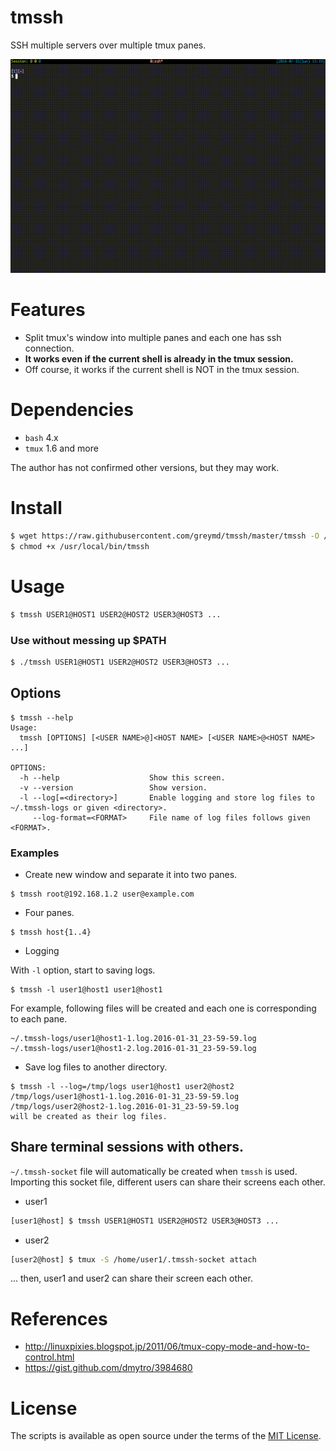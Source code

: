 # tmssh
SSH multiple servers over multiple tmux panes.

<p align="center">
<img src="./img/tmssh_movie_720.gif" />
</p>

# Features
* Split tmux's window into multiple panes and each one has ssh connection.
* **It works even if the current shell is already in the tmux session.**
* Off course, it works if the current shell is NOT in the tmux session.

# Dependencies
* `bash` 4.x
* `tmux` 1.6 and more

The author has not confirmed other versions, but they may work.

# Install

```sh
$ wget https://raw.githubusercontent.com/greymd/tmssh/master/tmssh -O /usr/local/bin/tmssh
$ chmod +x /usr/local/bin/tmssh
```

# Usage

```sh
$ tmssh USER1@HOST1 USER2@HOST2 USER3@HOST3 ...
```

### Use without messing up $PATH

```sh
$ ./tmssh USER1@HOST1 USER2@HOST2 USER3@HOST3 ...
```


## Options

```
$ tmssh --help
Usage:
  tmssh [OPTIONS] [<USER NAME>@]<HOST NAME> [<USER NAME>@<HOST NAME> ...]

OPTIONS:
  -h --help                    Show this screen.
  -v --version                 Show version.
  -l --log[=<directory>]       Enable logging and store log files to ~/.tmssh-logs or given <directory>.
     --log-format=<FORMAT>     File name of log files follows given <FORMAT>.
```

### Examples

* Create new window and separate it into two panes.

```
$ tmssh root@192.168.1.2 user@example.com
```

* Four panes.

```
$ tmssh host{1..4}
```


* Logging

With `-l` option, start to saving logs.

```
$ tmssh -l user1@host1 user1@host1
```

For example, following files will be created and each one is corresponding to each pane.

```
~/.tmssh-logs/user1@host1-1.log.2016-01-31_23-59-59.log
~/.tmssh-logs/user1@host1-2.log.2016-01-31_23-59-59.log
```

* Save log files to another directory.

```
$ tmssh -l --log=/tmp/logs user1@host1 user2@host2
/tmp/logs/user1@host1-1.log.2016-01-31_23-59-59.log
/tmp/logs/user2@host2-1.log.2016-01-31_23-59-59.log
will be created as their log files.
```

## Share terminal sessions with others.

 `~/.tmssh-socket` file will automatically be created when `tmssh` is used.
Importing this socket file, different users can share their screens each other.

* user1

```sh
[user1@host] $ tmssh USER1@HOST1 USER2@HOST2 USER3@HOST3 ...
```

* user2

```sh
[user2@host] $ tmux -S /home/user1/.tmssh-socket attach
```

... then, user1 and user2 can share their screen each other.


# References
* http://linuxpixies.blogspot.jp/2011/06/tmux-copy-mode-and-how-to-control.html
* https://gist.github.com/dmytro/3984680

# License

The scripts is available as open source under the terms of the [MIT License](http://opensource.org/licenses/MIT).
